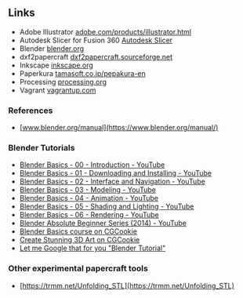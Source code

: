 ## Links  

- Adobe Illustrator [adobe.com/products/illustrator.html](http://www.adobe.com/products/illustrator.html)
- Autodesk Slicer for Fusion 360 [Autodesk Slicer](https://apps.autodesk.com/FUSION/en/Detail/Index?id=8699194120463301363&os=Win64&appLang=en)
- Blender [blender.org](https://www.blender.org/) 
- dxf2papercraft [dxf2papercraft.sourceforge.net](http://dxf2papercraft.sourceforge.net/)  
- Inkscape [inkscape.org](https://inkscape.org)
- Paperkura [tamasoft.co.jp/pepakura-en](http://www.tamasoft.co.jp/pepakura-en/productinfo/index.html)  
- Processing [processing.org](https://processing.org/)
- Vagrant [vagrantup.com](https://www.vagrantup.com/) 

### References

- [www.blender.org/manual](https://www.blender.org/manual/)  

### Blender Tutorials 

- [Blender Basics - 00 - Introduction - YouTube](https://www.youtube.com/watch?v=zOvawDOWqC4)
- [Blender Basics - 01 - Downloading and Installing - YouTube](https://www.youtube.com/watch?v=91kcyOeiNcg)
- [Blender Basics - 02 - Interface and Navigation - YouTube](https://www.youtube.com/watch?v=xT2mtoDnSzM)
- [Blender Basics - 03 - Modeling - YouTube](https://www.youtube.com/watch?v=K1DnYxd3iTw)
- [Blender Basics - 04 - Animation - YouTube](https://www.youtube.com/watch?v=uj44hGZj3y8)
- [Blender Basics - 05 - Shading and Lighting - YouTube](https://www.youtube.com/watch?v=fgAySB7DoOc)
- [Blender Basics - 06 - Rendering - YouTube](https://www.youtube.com/watch?v=nxATPhNL97M)
- [Blender Absolute Beginner Series (2014) - YouTube](https://www.youtube.com/playlist?list=PLrgQj91MOVfjTShOMRY8TLmkJ7OFr7bj6)
- [Blender Basics course on CGCookie](https://cgcookie.com/course/blender-basics/)  
- [Create Stunning 3D Art on CGCookie](https://cgcookie.com/learn-blender/)  
- [Let me Google that for you "Blender Tutorial"](http://bfy.tw/2Kxs)  

### Other experimental papercraft tools  

- [https://trmm.net/Unfolding_STL](https://trmm.net/Unfolding_STL)
